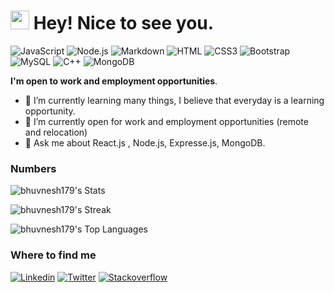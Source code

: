 <h1><img src="https://emojis.slackmojis.com/emojis/images/1531849430/4246/blob-sunglasses.gif?1531849430" width="30"/> Hey! Nice to see you.</h1>

![JavaScript](https://img.shields.io/badge/JavaScript-F7DF1E?style=flat-square&logo=javascript&logoColor=black)
![Node.js](https://img.shields.io/badge/Node.js-43853D?style=flat-square&logo=node.js&logoColor=white)
![Markdown](https://img.shields.io/badge/Markdown-000000?style=flat-square&logo=markdown&logoColor=white)
![HTML](https://img.shields.io/badge/HTML5-E34F26?style=flat-square&logo=html5&logoColor=white)
![CSS3](https://img.shields.io/badge/CSS3-1572B6?style=flat-square&logo=css3&logoColor=white)
![Bootstrap](https://img.shields.io/badge/Bootstrap-563D7C?style=flat-square&logo=bootstrap&logoColor=white)
![MySQL](https://img.shields.io/badge/MySQL-005C84?style=flat-square&logo=mysql&logoColor=white)
![C++](https://img.shields.io/badge/C++-004283?style=flat-square&logo=c++&logoColor=blue)
![MongoDB](https://img.shields.io/badge/MongoDB-004283?style=flat-square&logo=MongoDB&logoColor=green)

 **I'm open to work and employment opportunities**.


- 🌱 I’m currently learning many things, I believe that everyday is a learning opportunity.
- 👯 I’m currently open for work and employment opportunities (remote and relocation)
- 💬 Ask me about  React.js , Node.js, Expresse.js, MongoDB.

### Numbers
![bhuvnesh179's Stats](https://github-readme-stats.vercel.app/api?username=bhuvnesh179&theme=darcula&show_icons=true&hide_border=true&count_private=true)

![bhuvnesh179's Streak](https://github-readme-streak-stats.herokuapp.com/?user=bhuvnesh179&theme=darcula&hide_border=true)

![bhuvnesh179's Top Languages](https://github-readme-stats.vercel.app/api/top-langs/?username=bhuvnesh179&theme=darcula&show_icons=true&hide_border=true&layout=compact)

### Where to find me

[![Linkedin](https://img.shields.io/badge/LinkedIn-0077B5?style=flat-square&logo=linkedin&logoColor=white)](https://www.linkedin.com/in/bhuvnesh-bansal-5126371b0/) 
[![Twitter](https://img.shields.io/badge/-000000?style=&logo=x&logoColor=white)](https://x.com/hustler_03_06)
[![Stackoverflow](https://img.shields.io/badge/Stackoverflow-000000?style=flat-square&logo=stackoverflow&logoColor=orange)](https://stackoverflow.com/users/14090613/bhuvnesh-bansal)
